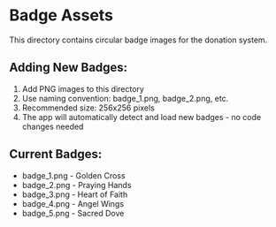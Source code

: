 # Badge Assets

This directory contains circular badge images for the donation system.

## Adding New Badges:
1. Add PNG images to this directory
2. Use naming convention: badge_1.png, badge_2.png, etc.
3. Recommended size: 256x256 pixels
4. The app will automatically detect and load new badges - no code changes needed

## Current Badges:
- badge_1.png - Golden Cross
- badge_2.png - Praying Hands  
- badge_3.png - Heart of Faith
- badge_4.png - Angel Wings
- badge_5.png - Sacred Dove

